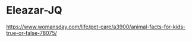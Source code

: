 # Eleazar-JQ

https://www.womansday.com/life/pet-care/a3900/animal-facts-for-kids-true-or-false-78075/